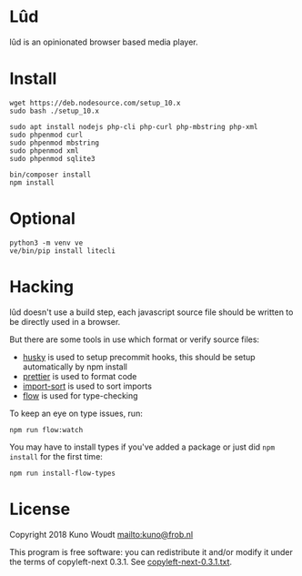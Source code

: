 # Lûd

lûd is an opinionated browser based media player.

# Install

    wget https://deb.nodesource.com/setup_10.x
    sudo bash ./setup_10.x

    sudo apt install nodejs php-cli php-curl php-mbstring php-xml
    sudo phpenmod curl
    sudo phpenmod mbstring
    sudo phpenmod xml
    sudo phpenmod sqlite3

    bin/composer install
    npm install

# Optional

    python3 -m venv ve
    ve/bin/pip install litecli

# Hacking

lûd doesn't use a build step, each javascript source file should be written to be
directly used in a browser.

But there are some tools in use which format or verify source files:

-   [husky](https://github.com/typicode/husky) is used to setup precommit hooks,
    this should be setup automatically by npm install
-   [prettier](https://prettier.io/) is used to format code
-   [import-sort](https://github.com/renke/import-sort) is used to sort imports
-   [flow](https://flow.org/) is used for type-checking

To keep an eye on type issues, run:

    npm run flow:watch

You may have to install types if you've added a package or just did
`npm install` for the first time:

    npm run install-flow-types

# License

Copyright 2018 Kuno Woudt <mailto:kuno@frob.nl>

This program is free software: you can redistribute it and/or modify
it under the terms of copyleft-next 0.3.1. See
[copyleft-next-0.3.1.txt](copyleft-next-0.3.1.txt).


